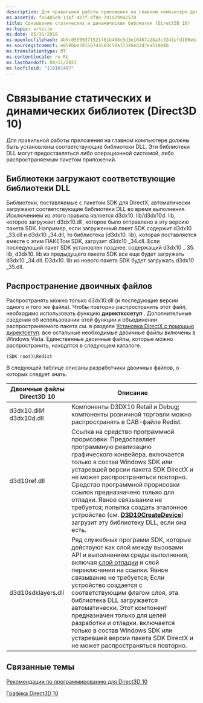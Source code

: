 ```yaml
---
description: Для правильной работы приложения на главном компьютере должны быть установлены соответствующие библиотеки DLL. Эти библиотеки DLL могут предоставляться либо операционной системой, либо распространяемым пакетом приложений.
ms.assetid: fa5405e9-116f-4b7f-8f8e-791a79942570
title: Связывание статических и динамических библиотек (Direct3D 10)
ms.topic: article
ms.date: 05/31/2018
ms.openlocfilehash: 4b5c05599371521f81b488c5d3e10467a28a3c3241efd180edae15dfd40f279c
ms.sourcegitcommit: e858bbe701567d4583c50a11326e42d7ea51804b
ms.translationtype: MT
ms.contentlocale: ru-RU
ms.lasthandoff: 08/11/2021
ms.locfileid: "118101487"
---
```

# <a name="linking-static-and-dynamic-libraries-direct3d-10"></a>Связывание статических и динамических библиотек (Direct3D 10)

Для правильной работы приложения на главном компьютере должны быть установлены соответствующие библиотеки DLL. Эти библиотеки DLL могут предоставляться либо операционной системой, либо распространяемым пакетом приложений.

## <a name="libraries-load-appropriate-dlls"></a>Библиотеки загружают соответствующие библиотеки DLL

Библиотеки, поставляемые с пакетом SDK для DirectX, автоматически загружают соответствующие библиотеки DLL во время выполнения. Исключением из этого правила является d3dx10. lib/d3dx10d. lib, которое загружает d3dx10.dll, которое было отправлено в эту версию пакета SDK. Например, если загруженный пакет SDK содержит d3dx10 \_33.dll и d3dx10 \_34.dll, то библиотека (d3dx10. lib), которая поставляется вместе с этим ПАКЕТом SDK, загрузит d3dx10 \_34.dll. Если последующий пакет SDK установлен позднее, содержащий d3dx10 \_ 35. lib, d3dx10. lib из предыдущего пакета SDK все еще будет загружать d3dx10 \_34.dll. D3dx10. lib из нового пакета SDK будет загружать d3dx10 \_35.dll.

## <a name="redistributing-binaries"></a>Распространение двоичных файлов

Распространять можно только d3dx10.dll (и последующие версии одного и того же файла). Чтобы повторно распространить этот файл, необходимо использовать функцию **директкссетуп** . Дополнительные сведения об использовании этой функции и объединении распространяемого пакета см. в разделе [Установка DirectX с помощью директсетуп](https://msdn.microsoft.com/library/Ee418267(v=VS.85).aspx). все остальные необходимые двоичные файлы включены в Windows Vista. Единственные двоичные файлы, которые можно распространить, находятся в следующем каталоге.


```
(SDK root)\Redist
```



В следующей таблице описаны разработчики двоичных файлов, о которых следует знать.



| Двоичные файлы Direct3D 10   | Описание                                                                                                                                                                                                                                                                                                                                                                                                                                                                                                   |
|------------------------|---------------------------------------------------------------------------------------------------------------------------------------------------------------------------------------------------------------------------------------------------------------------------------------------------------------------------------------------------------------------------------------------------------------------------------------------------------------------------------------------------------------|
| d3dx10.dllИ d3dx10d.dll | Компоненты D3DX10 Retail и Debug; компоненты розничной торговли можно распространять в CAB-файле Redist.                                                                                                                                                                                                                                                                                                                                                                                                             |
| d3d10ref.dll           | Ссылка на средство программной прорисовки. Предоставляет программную реализацию графического конвейера. включается только в состав Windows SDK или устаревшей версии пакета SDK DirectX и не может распространяться повторно. Средство программной прорисовки ссылок предназначено только для отладки. Явное связывание не требуется; попытка создать эталонное устройство (см. [**D3D10CreateDevice**](/windows/desktop/api/D3D10Misc/nf-d3d10misc-d3d10createdevice)) загрузит эту библиотеку DLL, если она есть.                                                                                                    |
| d3d10sdklayers.dll     | Ряд служебных программ SDK, которые действуют как слой между вызовами API и выполнением среды выполнения, включая [слой отладки](d3d10-graphics-programming-guide-api-features-layers.md) и слой переключения на ссылки. Явное связывание не требуется; Если устройство создается с соответствующим флагом слоя, эта библиотека DLL загружается автоматически. Этот компонент предназначен только для целей разработки и отладки. включается только в состав Windows SDK или устаревшей версии пакета SDK DirectX и не может распространяться повторно. |



 

## <a name="related-topics"></a>Связанные темы

<dl> <dt>

[Рекомендации по программированию для Direct3D 10](d3d10-graphics-programming-guide.md)
</dt> <dt>

[Графика Direct3D 10](d3d10-graphics.md)
</dt> </dl>

 

 




